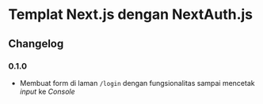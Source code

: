 # Templat Next.js dengan NextAuth.js

## Changelog

### 0.1.0

- Membuat form di laman `/login` dengan fungsionalitas sampai mencetak _input_ ke _Console_

